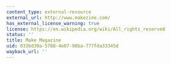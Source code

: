 ```yaml
---
content_type: external-resource
external_url: http://www.makezine.com/
has_external_license_warning: true
license: https://en.wikipedia.org/wiki/All_rights_reserved
status: ''
title: Make Magazine
uid: 033bd30a-5788-4e07-90ba-777fda33345d
wayback_url: ''
---
```

